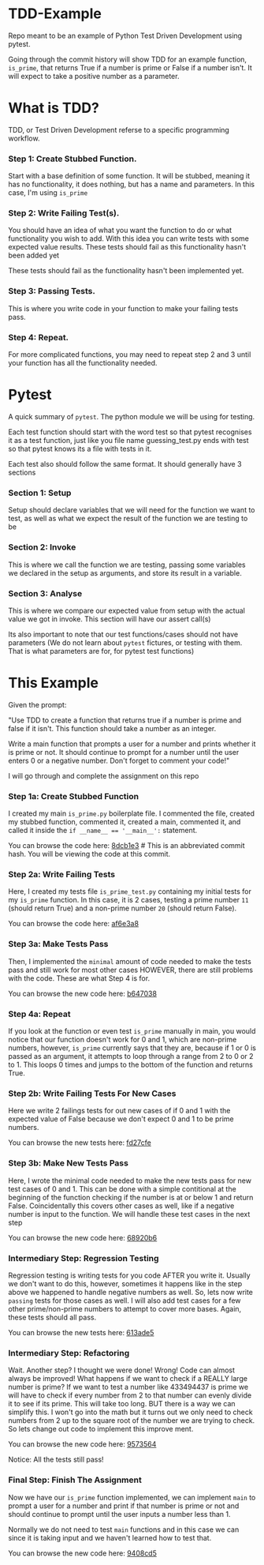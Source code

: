 # TDD-Example
Repo meant to be an example of Python Test Driven Development using pytest.

Going through the commit history will show TDD for an example function, `is_prime`, that returns True if a number is prime or False if a number isn't. It will expect to take a positive number as a parameter.

# What is TDD?
TDD, or Test Driven Development referse to a specific programming workflow.

### Step 1: Create Stubbed Function.
Start with a base definition of some function. It will be stubbed, meaning it has no functionality, it does nothing, but has a name and parameters. In this case, I'm using `is_prime`

### Step 2: Write Failing Test(s).
You should have an idea of what you want the function to do or what functionality you wish to add. With this idea you can write tests with some expected value results. These tests should fail as this functionality hasn't been added yet

These tests should fail as the functionality hasn't been implemented yet.

### Step 3: Passing Tests.
This is where you write code in your function to make your failing tests pass.


### Step 4: Repeat.
For more complicated functions, you may need to repeat step 2 and 3 until your function has all the functionality needed.

# Pytest
A quick summary of `pytest`. The python module we will be using for testing.

Each test function should start with the word test so that pytest recognises it as a test function, just like you file name guessing_test.py ends with test so that pytest knows its a file with tests in it.

Each test also should follow the same format. It should generally have 3 sections

### Section 1: Setup
Setup should declare variables that we will need for the function we want to test, as well as what we expect the result of the function we are testing to be

### Section 2: Invoke
This is where we call the function we are testing, passing some variables we declared in the setup as arguments, and store its result in a variable.

### Section 3: Analyse
This is where we compare our expected value from setup with the actual value we got in invoke. This section will have our assert call(s)

Its also important to note that our test functions/cases should not have parameters (We do not learn about `pytest` fictures, or testing with them. That is what parameters are for, for pytest test functions)

# This Example
Given the prompt:

"Use TDD to create a function that returns true if a number is prime and false if it isn't.
This function should take a number as an integer.

Write a main function that prompts a user for a number and prints whether it is prime or not.
It should continue to prompt for a number until the user enters 0 or a negative number.
Don't forget to comment your code!"

I will go through and complete the assignment on this repo

### Step 1a: Create Stubbed Function
I created my main `is_prime.py` boilerplate file. I commented the file, created my stubbed function, commented it, created a main, commented it, and called it inside the `if __name__ == '__main__':` statement.

You can browse the code here: [8dcb1e3](https://github.com/Acher0ns/TDD-Example/blob/8dcb1e390285891308c1eabcf8a27994887645f8/is_prime.py) # This is an abbreviated commit hash. You will be viewing the code at this commit.

### Step 2a: Write Failing Tests
Here, I created my tests file `is_prime_test.py` containing my initial tests for my `is_prime` function. In this case, it is 2 cases, testing a prime number `11` (should return True) and a non-prime number `20` (should return False).

You can browse the code here: [af6e3a8](https://github.com/Acher0ns/TDD-Example/blob/af6e3a86d562d4af0d7b40a59d82c4e823a23f0f/is_prime_test.py)

### Step 3a: Make Tests Pass
Then, I implemented the `minimal` amount of code needed to make the tests pass and still work for most other cases HOWEVER, there are still problems with the code. These are what Step 4 is for.

You can browse the new code here: [b647038](https://github.com/Acher0ns/TDD-Example/blob/b6470387cabfbd8513682b4fc573b2538ba6be59/is_prime.py)

### Step 4a: Repeat
If you look at the function or even test `is_prime` manually in main, you would notice that our function doesn't work for 0 and 1, which are non-prime numbers, however, `is_prime` currently says that they are, because if 1 or 0 is passed as an argument, it attempts to loop through a range from 2 to 0 or 2 to 1. This loops 0 times and jumps to the bottom of the function and returns True.

### Step 2b: Write Failing Tests For New Cases
Here we write 2 failings tests for out new cases of if 0 and 1 with the expected value of False because we don't expect 0 and 1 to be prime numbers.

You can browse the new tests here: [fd27cfe](https://github.com/Acher0ns/TDD-Example/blob/fd27cfee90537484ee359e2740ae19b10b01e769/is_prime_test.py)

### Step 3b: Make New Tests Pass
Here, I wrote the minimal code needed to make the new tests pass for new test cases of 0 and 1. This can be done with a simple contitional at the beginning of the function checking if the number is at or below 1 and return False. Coincidentally this covers other cases as well, like if a negative number is input to the function. We will handle these test cases in the next step

You can browse the new code here: [68920b6](https://github.com/Acher0ns/TDD-Example/blob/68920b6ccf6051cdf670d60c8b50926eaf3fc8eb/is_prime.py)

### Intermediary Step: Regression Testing
Regression testing is writing tests for you code AFTER you write it. Usually we don't want to do this, however, sometimes it happens like in the step above we happened to handle negative numbers as well. So, lets now write `passing` tests for those cases as well. I will also add test cases for a few other prime/non-prime numbers to attempt to cover more bases. Again, these tests should all pass.

You can browse the new tests here: [613ade5](https://github.com/Acher0ns/TDD-Example/blob/613ade50384c22953a96e090959abde0f89b04ff/is_prime_test.py)

### Intermediary Step: Refactoring
Wait. Another step? I thought we were done! Wrong! Code can almost always be improved! What happens if we want to check if a REALLY large number is prime? If we want to test a number like 433494437 is prime we will have to check if every number from 2 to that number can evenly divide it to see if its prime. This will take too long. BUT there is a way we can simplify this. I won't go into the math but it turns out we only need to check numbers from 2 up to the square root of the number we are trying to check. So lets change out code to implement this improve ment.

You can browse the new code here: [9573564](https://github.com/Acher0ns/TDD-Example/blob/9573564845c61b5754615608c82231ceb4faee51/is_prime.py)

Notice: All the tests still pass!

### Final Step: Finish The Assignment
Now we have our `is_prime` function implemented, we can implement `main` to prompt a user for a number and print if that number is prime or not and should continue to prompt until the user inputs a number less than 1.

Normally we do not need to test `main` functions and in this case we can since it is taking input and we haven't learned how to test that.

You can browse the new code here: [9408cd5](https://github.com/Acher0ns/TDD-Example/blob/9408cd50e47ea84b909e4af91fba2936ebaf3fd7/is_prime.py)
